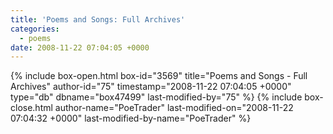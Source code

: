 ```yaml
---
title: 'Poems and Songs: Full Archives'
categories:
  - poems
date: 2008-11-22 07:04:05 +0000
---
```

{% include box-open.html box-id="3569" title="Poems and Songs - Full Archives" author-id="75" timestamp="2008-11-22 07:04:05 +0000" type="db" dbname="box47499" last-modified-by="75" %}
<navigator group="Poems and Songs" quantity="250" offdir="TRUE" /> <displaytor />
{% include box-close.html author-name="PoeTrader" last-modified-on="2008-11-22 07:04:32 +0000" last-modified-by-name="PoeTrader" %}
